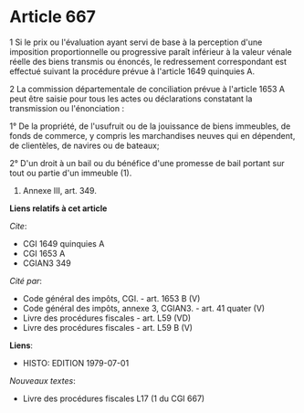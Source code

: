 # Article 667

1  Si le prix ou l'évaluation ayant servi de base à la perception d'une imposition proportionnelle ou progressive paraît
inférieur à la valeur vénale réelle des biens transmis ou énoncés, le redressement correspondant est effectué suivant la
procédure prévue à l'article 1649 quinquies A.

2  La commission départementale de conciliation prévue à l'article 1653 A peut être saisie pour tous les actes ou
déclarations constatant la transmission ou l'énonciation :

1° De la propriété, de l'usufruit ou de la jouissance de biens immeubles, de fonds de commerce, y compris les marchandises
neuves qui en dépendent, de clientèles, de navires ou de bateaux;

2° D'un droit à un bail ou du bénéfice d'une promesse de bail portant sur tout ou partie d'un immeuble (1).

1)  Annexe III, art. 349.

**Liens relatifs à cet article**

_Cite_:

  - CGI 1649 quinquies A
  - CGI 1653 A
  - CGIAN3 349

_Cité par_:

  - Code général des impôts, CGI. - art. 1653 B (V)
  - Code général des impôts, annexe 3, CGIAN3. - art. 41 quater (V)
  - Livre des procédures fiscales - art. L59 (VD)
  - Livre des procédures fiscales - art. L59 B (V)

**Liens**:

  - HISTO: EDITION 1979-07-01

_Nouveaux textes_:

  - Livre des procédures fiscales L17 (1 du CGI 667)
